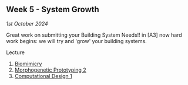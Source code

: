 ## Week 5 - System Growth

*1st October 2024*

Great work on submitting your Building System Needs!! in [A3] now hard work begins: we will try and 'grow' your building systems.

Lecture

1. [Biomimicry](Agile/Concepts/Biomimicry)
2. [Morphogenetic Prototyping 2](Agile/Concepts/MorphogeneticPrototyping)
3. [Computational Design 1](Agile/Concepts/ComputationalDesign)

